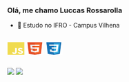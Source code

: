 ### Olá, me chamo Luccas Rossarolla 

- 📕 Estudo no IFRO - Campus Vilhena

<div style="display: inline_block"><br>
 <img align="center" alt="Luccas-js" height="30" width="40" src="https://raw.githubusercontent.com/devicons/devicon/master/icons/javascript/javascript-plain.svg">
  <img align="center" alt="Luccas-HTML" height="30" width="40" src="https://raw.githubusercontent.com/devicons/devicon/master/icons/html5/html5-original.svg">
  <img align="center" alt="Luccas-CSS" height="30" width="40" src="https://raw.githubusercontent.com/devicons/devicon/master/icons/css3/css3-original.svg">
</div>

## 
<div>
<img height="180em" src="https://github-readme-stats.vercel.app/api?username=Luccas69&show_icons=true&theme=radical"/> 
<img height="180em" src="https://github-readme-stats.vercel.app/api/top-langs/?username=Luccas69&layout=compact&langs_count-16&theme=radical"/> 
</div>
